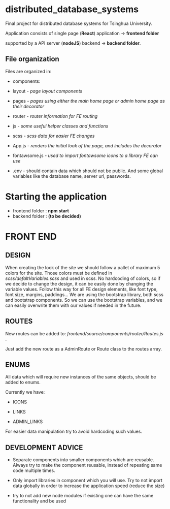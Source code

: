
# distributed_database_systems

Final project for distributed database systems for Tsinghua University.

  

Application consists of single page (**React**) application -> **frontend folder**

supported by a API server (**nodeJS**) backend -> **backend folder**.

  

## File organization

Files are organized in:

- components:

- layout - *page layout components*

- pages - *pages using either the main home page or admin home page as their decorator*

- router - *router information for FE routing*

- js - *some useful helper classes and functions*

- scss - *scss data for easier FE changes*

- App.js - *renders the initial look of the page, and includes the decorator*

- fontawsome.js - *used to import fontawsome icons to a library FE can use*

- .env - should contain data which should not be public. And some global variables like the database name, server url, passwords.


# Starting the application
  
- frontend folder : **npm start**
- backend folder : **(to be decided)**
# FRONT END
## DESIGN
When creating the look of the site we should follow a pallet of maximum 5 colors for the site. Those colors must be defined in *scss/defaltVariables.scss* and used in scss. No hardcoding of colors, so if we decide to change the design, it can be easily done by changing the variable values.
Follow this way for all FE design elements, like font type, font size, margins, paddings...
We are using the bootstrap library, both scss and bootstrap components. So we can use the bootstrap variables, and we can easily overwrite them with our values if needed in the future.

## ROUTES

New routes can be added to: *frontend/source/components/router/Routes.js* .

Just add the new route as a AdminRoute or Route class to the routes array.

  

## ENUMS

All data which will require new instances of the same objects, should be added to enums.

Currently we have:

- ICONS

- LINKS

- ADMIN_LINKS

  

For easier data manipulation try to avoid hardcoding such values.

  

## DEVELOPMENT ADVICE

- Separate components into smaller components which are reusable. Always try to make the component reusable, instead of repeating same code multiple times.

- Only import libraries in component which you will use. Try to not import data globally in order to increase the application speed (reduce the size)

- try to not add new node modules if existing one can have the same functionality and be used
